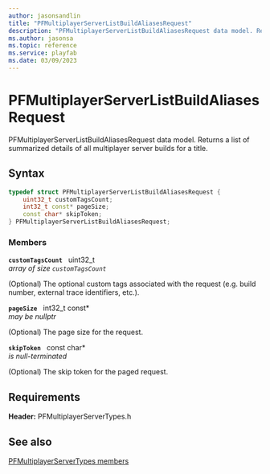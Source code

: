 ```yaml
---
author: jasonsandlin
title: "PFMultiplayerServerListBuildAliasesRequest"
description: "PFMultiplayerServerListBuildAliasesRequest data model. Returns a list of summarized details of all multiplayer server builds for a title."
ms.author: jasonsa
ms.topic: reference
ms.service: playfab
ms.date: 03/09/2023
---
```


# PFMultiplayerServerListBuildAliasesRequest  

PFMultiplayerServerListBuildAliasesRequest data model. Returns a list of summarized details of all multiplayer server builds for a title.  

## Syntax  
  
```cpp
typedef struct PFMultiplayerServerListBuildAliasesRequest {  
    uint32_t customTagsCount;  
    int32_t const* pageSize;  
    const char* skipToken;  
} PFMultiplayerServerListBuildAliasesRequest;  
```
  
### Members  
  
**`customTagsCount`** &nbsp; uint32_t  
*array of size `customTagsCount`*  
  
(Optional) The optional custom tags associated with the request (e.g. build number, external trace identifiers, etc.).
  
**`pageSize`** &nbsp; int32_t const*  
*may be nullptr*  
  
(Optional) The page size for the request.
  
**`skipToken`** &nbsp; const char*  
*is null-terminated*  
  
(Optional) The skip token for the paged request.
  
  
## Requirements  
  
**Header:** PFMultiplayerServerTypes.h
  
## See also  
[PFMultiplayerServerTypes members](../pfmultiplayerservertypes_members.md)  

  
  
